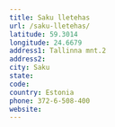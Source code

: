 ```yaml
---
title: Saku lletehas
url: /saku-lletehas/
latitude: 59.3014
longitude: 24.6679
address1: Tallinna mnt.2
address2: 
city: Saku
state: 
code: 
country: Estonia
phone: 372-6-508-400
website: 
---
```


